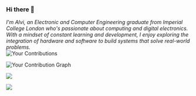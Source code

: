 ### Hi there 👋  

*I'm Alvi, an Electronic and Computer Engineering graduate from Imperial College London who's passionate about computing and digital electronics. With a mindset of constant learning and development, I enjoy exploring the integration of hardware and software to build systems that solve real-world problems.*  
![Your Contributions](https://github-readme-stats.vercel.app/api?username==alvi-codes&show_icons=true&count_private=true&hide=prs&hide_title=true)

![Your Contribution Graph](https://github-readme-streak-stats.herokuapp.com/?user==alvi-codes)


![](https://github-readme-streak-stats.herokuapp.com/?user=alvi-codes&theme=gotham&include_all_commits=true)

![](https://github-readme-stats.vercel.app/api/top-langs/?username=alvi-codes&theme=gruvbox_light_border=true&include_all_commits=true&count_private=false&layout=compact&exclude_repo=FlappyGA,MazeMaster&langs_count=10)<br/>
